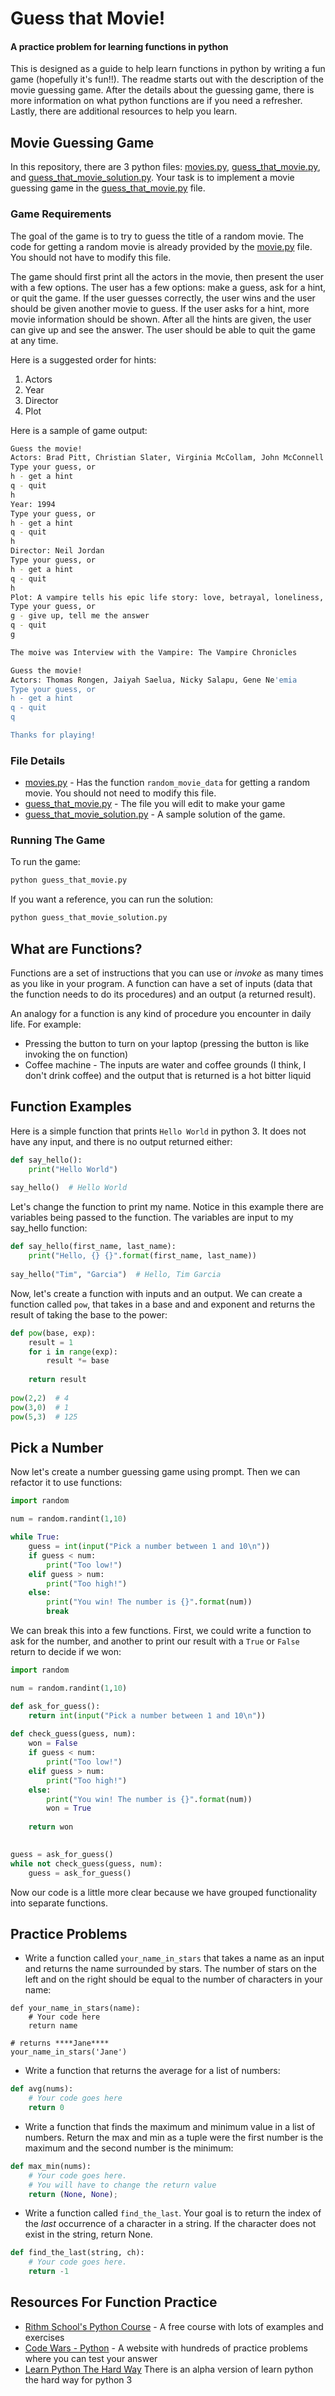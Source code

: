 # Guess that Movie!
#### A practice problem for learning functions in python

This is designed as a guide to help learn functions in python by writing a fun game (hopefully it's fun!!).  The readme starts out with the description of the movie guessing game.  After the details about the guessing game, there is more information on what python functions are if you need a refresher. Lastly, there are additional resources to help you learn.

## Movie Guessing Game

In this repository, there are 3 python files: [movies.py](movies.py), [guess_that_movie.py](guess_that_movie.py), and [guess_that_movie_solution.py](guess_that_movie_solution.py).  Your task is to implement a movie guessing game in the [guess_that_movie.py](guess_that_movie.py) file.

### Game Requirements

The goal of the game is to try to guess the title of a random movie.  The code for getting a random movie is already provided by the [movie.py](movie.py) file.  You should not have to modify this file.

The game should first print all the actors in the movie, then present the user with a few options. The user has a few options: make a guess, ask for a hint, or quit the game.  If the user guesses correctly, the user wins and the user should be given another movie to guess.  If the user asks for a hint, more movie information should be shown. After all the hints are given, the user can give up and see the answer.  The user should be able to quit the game at any time.

Here is a suggested order for hints:

1. Actors
1. Year
1. Director
1.  Plot

Here is a sample of game output:

```sh
Guess the movie!
Actors: Brad Pitt, Christian Slater, Virginia McCollam, John McConnell
Type your guess, or
h - get a hint
q - quit
h
Year: 1994
Type your guess, or
h - get a hint
q - quit
h
Director: Neil Jordan
Type your guess, or
h - get a hint
q - quit
h
Plot: A vampire tells his epic life story: love, betrayal, loneliness, and hunger.
Type your guess, or
g - give up, tell me the answer
q - quit
g

The moive was Interview with the Vampire: The Vampire Chronicles

Guess the movie!
Actors: Thomas Rongen, Jaiyah Saelua, Nicky Salapu, Gene Ne'emia
Type your guess, or
h - get a hint
q - quit
q

Thanks for playing!


```

### File Details

* [movies.py](movies.py) - Has the function `random_movie_data` for getting a random movie.  You should not need to modify this file.
* [guess_that_movie.py](guess_that_movie.py) - The file you will edit to make your game
* [guess_that_movie_solution.py](guess_that_movie_solution.py) - A sample solution of the game.

### Running The Game

To run the game:

```py
python guess_that_movie.py
```

If you want a reference, you can run the solution:

```py
python guess_that_movie_solution.py
```


## What are Functions?

Functions are a set of instructions that you can use or _invoke_ as many times as you like in your program.  A function can have a set of inputs (data that the function needs to do its procedures) and an output (a returned result).

An analogy for a function is any kind of procedure you encounter in daily life.  For example:

* Pressing the button to turn on your laptop (pressing the button is like invoking the on function)
* Coffee machine - The inputs are water and coffee grounds (I think, I don't drink coffee) and the output that is returned is a hot bitter liquid

## Function Examples

Here is a simple function that prints `Hello World` in python 3.  It does not have any input, and there is no output returned either:

```py
def say_hello():
	print("Hello World")
	
say_hello()  # Hello World
```

Let's change the function to print my name. Notice in this example there are variables being passed to the function.  The variables are input to my say_hello function:

```py
def say_hello(first_name, last_name):
	print("Hello, {} {}".format(first_name, last_name))
	
say_hello("Tim", "Garcia")  # Hello, Tim Garcia
```

Now, let's create a function with inputs and an output.  We can create a function called `pow`, that takes in a base and and exponent and returns the result of taking the base to the power:

```py
def pow(base, exp):
	result = 1
	for i in range(exp):
		result *= base
	
	return result
	
pow(2,2)  # 4
pow(3,0)  # 1
pow(5,3)  # 125
```

## Pick a Number

Now let's create a number guessing game using prompt.  Then we can refactor it to use functions:

```py
import random

num = random.randint(1,10)

while True:
	guess = int(input("Pick a number between 1 and 10\n"))
	if guess < num:
		print("Too low!")
	elif guess > num:
		print("Too high!")
	else:
		print("You win! The number is {}".format(num))
		break
```

We can break this into a few functions.  First, we could write a function to ask for the number, and another to print our result with a `True` or `False` return to decide if we won:

```py
import random

num = random.randint(1,10)

def ask_for_guess():
	return int(input("Pick a number between 1 and 10\n"))
	
def check_guess(guess, num):
	won = False
	if guess < num:
		print("Too low!")
	elif guess > num:
		print("Too high!")
	else:
		print("You win! The number is {}".format(num))
		won = True
	
	return won
	

guess = ask_for_guess()
while not check_guess(guess, num):
	guess = ask_for_guess()
```

Now our code is a little more clear because we have grouped functionality into separate functions.

## Practice Problems

* Write a function called `your_name_in_stars` that takes a name as an input and returns the name surrounded by stars.  The number of stars on the left and on the right should be equal to the number of characters in your name:

```
def your_name_in_stars(name):
	# Your code here
	return name

# returns ****Jane****
your_name_in_stars('Jane')
```

* Write a function that returns the average for a list of numbers:

```py
def avg(nums):
	# Your code goes here
	return 0
```

* Write a function that finds the maximum and minimum value in a list of numbers.  Return the max and min as a tuple were the first number is the maximum and the second number is the minimum:

```py
def max_min(nums):
	# Your code goes here.
	# You will have to change the return value
	return (None, None);
```
* Write a function called `find_the_last`.  Your goal is to return the index of the _last_ occurrence of a character in a string.  If the character does not exist in the string, return None.

```py
def find_the_last(string, ch):
	# Your code goes here.
	return -1
```

## Resources For Function Practice

* [Rithm School's Python Course](https://www.rithmschool.com/courses/python-fundamentals-part-1) - A free course with lots of examples and exercises
* [Code Wars - Python](https://www.codewars.com/) - A website with hundreds of practice problems where you can test your answer
* [Learn Python The Hard Way](https://learnpythonthehardway.org/python3/ex19.html) There is an alpha version of learn python the hard way for python 3



